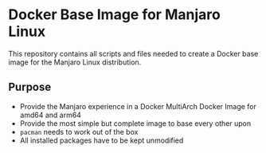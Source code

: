 # Docker Base Image for Manjaro Linux

This repository contains all scripts and files needed to create a Docker base image for the Manjaro Linux distribution.

## Purpose

* Provide the Manjaro experience in a Docker MultiArch Docker Image for amd64 and arm64
* Provide the most simple but complete image to base every other upon
* `pacman` needs to work out of the box
* All installed packages have to be kept unmodified

